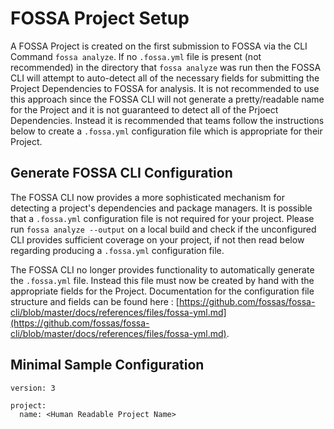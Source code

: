 # FOSSA Project Setup
A FOSSA Project is created on the first submission to FOSSA via the CLI Command `fossa analyze`.  If no `.fossa.yml` file is present (not recommended) in the directory that `fossa analyze` was run then the FOSSA CLI will attempt to auto-detect all of the necessary fields for submitting the Project Dependencies to FOSSA for analysis.  It is not recommended to use this approach since the FOSSA CLI will not generate a pretty/readable name for the Project and it is not guaranteed to detect all of the Prjoect Dependencies.  Instead it is recommended that teams follow the instructions below to create a `.fossa.yml` configuration file which is appropriate for their Project.

## Generate FOSSA CLI Configuration
The FOSSA CLI now provides a more sophisticated mechanism for detecting a project's dependencies and package managers.  It is possible that a `.fossa.yml` configuration file is not required for your project.  Please run `fossa analyze --output` on a local build and check if the unconfigured CLI provides sufficient coverage on your project, if not then read below regarding producing a `.fossa.yml` configuration file.

The FOSSA CLI no longer provides functionality to automatically generate the `.fossa.yml` file.  Instead this file must now be created by hand with the appropriate fields for the Project.  Documentation for the configuration file structure and fields can be found here : [https://github.com/fossas/fossa-cli/blob/master/docs/references/files/fossa-yml.md](https://github.com/fossas/fossa-cli/blob/master/docs/references/files/fossa-yml.md).

## Minimal Sample Configuration
```
version: 3

project:
  name: <Human Readable Project Name>
```

